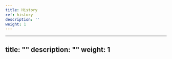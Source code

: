 ```yaml
---
title: History
ref: history
description: ''
weight: 1
---
```

---
title: ""
description: ""
weight: 1
---